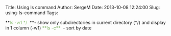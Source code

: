 Title: Using ls command
Author: SergeM
Date: 2013-10-08 12:24:00
Slug: using-ls-command
Tags: 

<div dir="ltr" style="text-align: left;" trbidi="on">**<span style="color: #93c47d;">ls -w1 */ </span>&nbsp;**- show only subdirectories in current directory (*/) and display in 1 column (-w1)
<span style="color: #6aa84f;">**ls -c** </span>&nbsp;- sort by date</div>